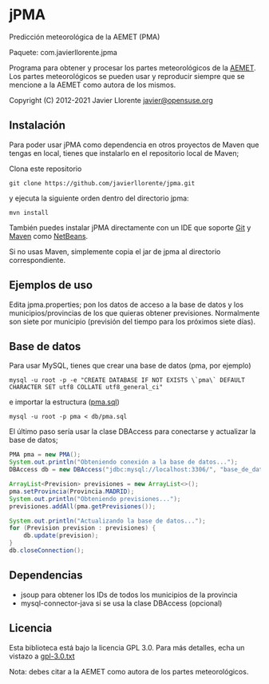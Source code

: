 jPMA
======
Predicción meteorológica de la AEMET (PMA)

Paquete: com.javierllorente.jpma

Programa para obtener y procesar los partes meteorológicos de la [AEMET](http://www.aemet.es/). Los partes meteorológicos se pueden usar y reproducir siempre que se mencione a la AEMET como autora de los mismos.

Copyright (C) 2012-2021 Javier Llorente <javier@opensuse.org>






Instalación
-------------


Para poder usar jPMA como dependencia en otros proyectos de Maven que tengas en local, 
tienes que instalarlo en el repositorio local de Maven;

Clona este repositorio
```
git clone https://github.com/javierllorente/jpma.git
```
y ejecuta la siguiente orden dentro del directorio jpma:
```
mvn install
``` 

También puedes instalar jPMA directamente con un IDE que 
soporte [Git](http://git-scm.com/) y [Maven](https://maven.apache.org/) como [NetBeans](http://www.netbeans.org/). 

Si no usas Maven, simplemente copia el jar de jpma al directorio correspondiente.


Ejemplos de uso
---------------

Edita jpma.properties; pon los datos de acceso a la base de datos y los municipios/provincias 
de los que quieras obtener previsiones. Normalmente son 
siete por municipio (previsión del tiempo para los próximos siete días).

Base de datos
-------------

Para usar MySQL, tienes que crear una base de datos (pma, por ejemplo)
```
mysql -u root -p -e "CREATE DATABASE IF NOT EXISTS \`pma\` DEFAULT CHARACTER SET utf8 COLLATE utf8_general_ci"
```
e importar la estructura ([pma.sql](db/pma.sql))
```
mysql -u root -p pma < db/pma.sql
```

El último paso sería usar la clase DBAccess para conectarse y actualizar la base de datos;
```java
PMA pma = new PMA();
System.out.println("Obteniendo conexión a la base de datos...");
DBAccess db = new DBAccess("jdbc:mysql://localhost:3306/", "base_de_datos", "usuario", "contraseña");

ArrayList<Prevision> previsiones = new ArrayList<>();
pma.setProvincia(Provincia.MADRID);
System.out.println("Obteniendo previsiones...");
previsiones.addAll(pma.getPrevisiones());

System.out.println("Actualizando la base de datos...");
for (Prevision prevision : previsiones) {
    db.update(prevision);
}
db.closeConnection();

```

Dependencias
------------
- jsoup para obtener los IDs de todos los municipios de la provincia
- mysql-connector-java si se usa la clase DBAccess (opcional)


Licencia
--------
Esta biblioteca está bajo la licencia GPL 3.0. 
Para más detalles, echa un vistazo a [gpl-3.0.txt](gpl-3.0.txt)

Nota: debes citar a la AEMET como autora de los partes meteorológicos.


